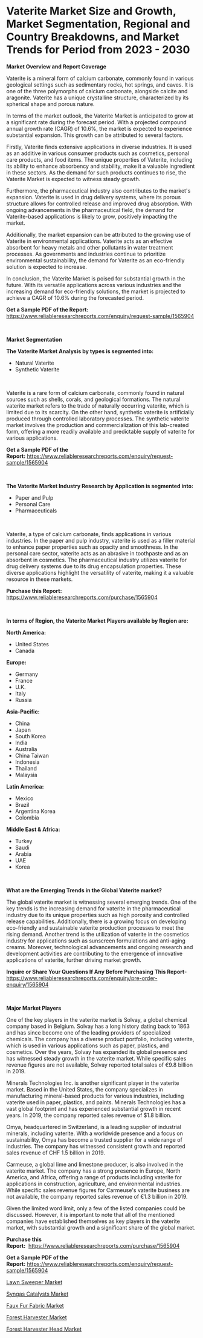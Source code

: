 <p><h1>Vaterite Market Size and Growth, Market Segmentation, Regional and Country Breakdowns, and Market Trends for Period from 2023 -  2030</h1></p><p><strong>Market Overview and Report Coverage</strong></p>
<p><p>Vaterite is a mineral form of calcium carbonate, commonly found in various geological settings such as sedimentary rocks, hot springs, and caves. It is one of the three polymorphs of calcium carbonate, alongside calcite and aragonite. Vaterite has a unique crystalline structure, characterized by its spherical shape and porous nature.</p><p>In terms of the market outlook, the Vaterite Market is anticipated to grow at a significant rate during the forecast period. With a projected compound annual growth rate (CAGR) of 10.6%, the market is expected to experience substantial expansion. This growth can be attributed to several factors.</p><p>Firstly, Vaterite finds extensive applications in diverse industries. It is used as an additive in various consumer products such as cosmetics, personal care products, and food items. The unique properties of Vaterite, including its ability to enhance absorbency and stability, make it a valuable ingredient in these sectors. As the demand for such products continues to rise, the Vaterite Market is expected to witness steady growth.</p><p>Furthermore, the pharmaceutical industry also contributes to the market's expansion. Vaterite is used in drug delivery systems, where its porous structure allows for controlled release and improved drug absorption. With ongoing advancements in the pharmaceutical field, the demand for Vaterite-based applications is likely to grow, positively impacting the market.</p><p>Additionally, the market expansion can be attributed to the growing use of Vaterite in environmental applications. Vaterite acts as an effective absorbent for heavy metals and other pollutants in water treatment processes. As governments and industries continue to prioritize environmental sustainability, the demand for Vaterite as an eco-friendly solution is expected to increase.</p><p>In conclusion, the Vaterite Market is poised for substantial growth in the future. With its versatile applications across various industries and the increasing demand for eco-friendly solutions, the market is projected to achieve a CAGR of 10.6% during the forecasted period.</p></p>
<p><strong>Get a Sample PDF of the Report:</strong> <a href="https://www.reliableresearchreports.com/enquiry/request-sample/1565904">https://www.reliableresearchreports.com/enquiry/request-sample/1565904</a></p>
<p>&nbsp;</p>
<p><strong>Market Segmentation</strong></p>
<p><strong>The Vaterite Market Analysis by types is segmented into:</strong></p>
<p><ul><li>Natural Vaterite</li><li>Synthetic Vaterite</li></ul></p>
<p>&nbsp;</p>
<p><p>Vaterite is a rare form of calcium carbonate, commonly found in natural sources such as shells, corals, and geological formations. The natural vaterite market refers to the trade of naturally occurring vaterite, which is limited due to its scarcity. On the other hand, synthetic vaterite is artificially produced through controlled laboratory processes. The synthetic vaterite market involves the production and commercialization of this lab-created form, offering a more readily available and predictable supply of vaterite for various applications.</p></p>
<p><strong>Get a Sample PDF of the Report:</strong>&nbsp;<a href="https://www.reliableresearchreports.com/enquiry/request-sample/1565904">https://www.reliableresearchreports.com/enquiry/request-sample/1565904</a></p>
<p>&nbsp;</p>
<p><strong>The Vaterite Market Industry Research by Application is segmented into:</strong></p>
<p><ul><li>Paper and Pulp</li><li>Personal Care</li><li>Pharmaceuticals</li></ul></p>
<p>&nbsp;</p>
<p><p>Vaterite, a type of calcium carbonate, finds applications in various industries. In the paper and pulp industry, vaterite is used as a filler material to enhance paper properties such as opacity and smoothness. In the personal care sector, vaterite acts as an abrasive in toothpaste and as an absorbent in cosmetics. The pharmaceutical industry utilizes vaterite for drug delivery systems due to its drug encapsulation properties. These diverse applications highlight the versatility of vaterite, making it a valuable resource in these markets.</p></p>
<p><strong>Purchase this Report:</strong>&nbsp; <a href="https://www.reliableresearchreports.com/purchase/1565904">https://www.reliableresearchreports.com/purchase/1565904</a></p>
<p>&nbsp;</p>
<p><strong>In terms of Region, the Vaterite Market Players available by Region are:</strong></p>
<p>
    <p> <strong> North America: </strong>
        <ul>
            <li>United States</li>
            <li>Canada</li>
        </ul>
        </p> 
    <p> <strong> Europe: </strong>
        <ul>
            <li>Germany</li>
            <li>France</li>
            <li>U.K.</li>
            <li>Italy</li>
            <li>Russia</li>
        </ul>
        </p> 
    <p> <strong> Asia-Pacific: </strong>
        <ul>
            <li>China</li>
            <li>Japan</li>
            <li>South Korea</li>
            <li>India</li>
            <li>Australia</li>
            <li>China Taiwan</li>
            <li>Indonesia</li>
            <li>Thailand</li>
            <li>Malaysia</li>
        </ul>
        </p> 
    <p> <strong> Latin America: </strong>
        <ul>
            <li>Mexico</li>
            <li>Brazil</li>
            <li>Argentina Korea</li>
            <li>Colombia</li>
        </ul>
        </p> 
    <p> <strong> Middle East & Africa: </strong>
        <ul>
            <li>Turkey</li>
            <li>Saudi</li>
            <li>Arabia</li>
            <li>UAE</li>
            <li>Korea</li>
        </ul>
    </p>
    </p>
<p>&nbsp;</p>
<p><strong>What are the Emerging Trends in the Global Vaterite market?</strong></p>
<p><p>The global vaterite market is witnessing several emerging trends. One of the key trends is the increasing demand for vaterite in the pharmaceutical industry due to its unique properties such as high porosity and controlled release capabilities. Additionally, there is a growing focus on developing eco-friendly and sustainable vaterite production processes to meet the rising demand. Another trend is the utilization of vaterite in the cosmetics industry for applications such as sunscreen formulations and anti-aging creams. Moreover, technological advancements and ongoing research and development activities are contributing to the emergence of innovative applications of vaterite, further driving market growth.</p></p>
<p><strong>Inquire or Share Your Questions If Any Before Purchasing This Report</strong>- <a href="https://www.reliableresearchreports.com/enquiry/pre-order-enquiry/1565904">https://www.reliableresearchreports.com/enquiry/pre-order-enquiry/1565904</a></p>
<p>&nbsp;</p>
<p><strong>Major Market Players</strong></p>
<p><p>One of the key players in the vaterite market is Solvay, a global chemical company based in Belgium. Solvay has a long history dating back to 1863 and has since become one of the leading providers of specialized chemicals. The company has a diverse product portfolio, including vaterite, which is used in various applications such as paper, plastics, and cosmetics. Over the years, Solvay has expanded its global presence and has witnessed steady growth in the vaterite market. While specific sales revenue figures are not available, Solvay reported total sales of €9.8 billion in 2019.</p><p>Minerals Technologies Inc. is another significant player in the vaterite market. Based in the United States, the company specializes in manufacturing mineral-based products for various industries, including vaterite used in paper, plastics, and paints. Minerals Technologies has a vast global footprint and has experienced substantial growth in recent years. In 2019, the company reported sales revenue of $1.8 billion.</p><p>Omya, headquartered in Switzerland, is a leading supplier of industrial minerals, including vaterite. With a worldwide presence and a focus on sustainability, Omya has become a trusted supplier for a wide range of industries. The company has witnessed consistent growth and reported sales revenue of CHF 1.5 billion in 2019.</p><p>Carmeuse, a global lime and limestone producer, is also involved in the vaterite market. The company has a strong presence in Europe, North America, and Africa, offering a range of products including vaterite for applications in construction, agriculture, and environmental industries. While specific sales revenue figures for Carmeuse's vaterite business are not available, the company reported sales revenue of €1.3 billion in 2019.</p><p>Given the limited word limit, only a few of the listed companies could be discussed. However, it is important to note that all of the mentioned companies have established themselves as key players in the vaterite market, with substantial growth and a significant share of the global market.</p></p>
<p><strong>Purchase this Report:</strong>&nbsp;&nbsp;<a href="https://www.reliableresearchreports.com/purchase/1565904">https://www.reliableresearchreports.com/purchase/1565904</a></p>
<p></p>
<p><strong>Get a Sample PDF of the Report:</strong>&nbsp;<a href="https://www.reliableresearchreports.com/enquiry/request-sample/1565904">https://www.reliableresearchreports.com/enquiry/request-sample/1565904</a></p>
<p><p><a href="https://medium.com/@rosm15203/lawn-sweeper-market-size-market-outlook-and-market-forecast-2023-to-2030-c372c30be308">Lawn Sweeper Market</a></p><p><a href="https://github.com/sndrkn/Market-Research-Report-List-1/blob/main/syngas-catalysts-market.md">Syngas Catalysts Market</a></p><p><a href="https://github.com/melchekhinf/Market-Research-Report-List-1/blob/main/faux-fur-fabric-market.md">Faux Fur Fabric Market</a></p><p><a href="https://medium.com/@mariad13206/forest-harvester-market-size-market-outlook-and-market-forecast-2023-to-2030-818f8107a457">Forest Harvester Market</a></p><p><a href="https://medium.com/@andem140256/forest-harvester-head-market-the-key-to-successful-business-strategy-forecast-till-2030-608cd6083210">Forest Harvester Head Market</a></p></p>